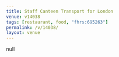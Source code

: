 ```yaml
---
title: Staff Canteen Transport for London
venue: v14038
tags: [restaurant, food, "fhrs:695263"]
permalink: /v/14038/
layout: venue
---
```

null